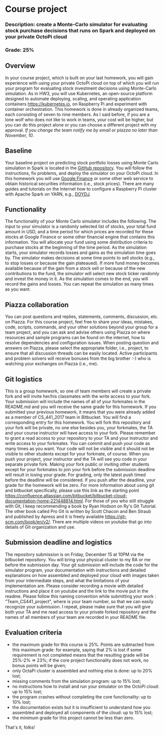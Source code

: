 # Course project
### Description: create a Monte-Carlo simulator for evaluating stock purchase decisions that runs on Spark and deployed on your private OctoPi cloud
### Grade: 25%

## Overview
In your course project, which is built on your last homework, you will gain experience with using your private OctoPi cloud on top of which you will run your program for evaluating stock investment decisions using Monte-Carlo simulation. As in HW3, you will use Kubernetes, an open-source platform designed to automate deploying, scaling, and operating application containers https://kubernetes.io, on Raspberry Pi and experiment with container orchestration. This homework is done in already organized teams, each consisting of seven to nine members. As I said before, if you are a lone wolf who does not like to work in teams, your cost will be higher, but you can do this project alone or you can choose a different project with my approval. *If you change the team notify me by email or piazza no later than November, 10*. 

## Baseline
Your baseline project on predicting stock portfolio losses using Monte Carlo simulation in Spark is located in the [GitHub repository](https://github.com/vzlatkin/MonteCarloVarUsingRealData). You will follow the instructions, fix problems, and deploy the simulator on your OctoPi cloud. In this homework you will use [Google Finance](https://support.google.com/docs/answer/3093281?hl=en&ref_topic=3105411) or some other web service to obtain historical securities information (i.e., stock prices). There are many guides and tutorials on the Internet how to configure a Raspberry Pi cluster with Apache Spark on YARN, e.g., [DOYDJ](https://github.com/vzlatkin/MonteCarloVarUsingRealData). 

## Functionality
The functionality of your Monte Carlo simulator includes the following. The input to your simulator is a randomly selected list of stocks, your total fund amount in USD, and a time period for which prices are recorded for these stocks at Google Finance or some other financial engine that contains this information. You will allocate your fund using some distribution criteria to purchase stocks at the beginning of the time period. As the simulation starts, your simulator records losses and gains as the simulation time goes by. The simulator makes decisions at some time points to sell stocks (e.g., to stop losses or because the gain  plateaued). If more fund money becomes available because of the gain from a stock sell or because of the new contributions to the fund, the simulator will select new stock ticker randomly and invest the money in it. As the simulation comes to the end, you will record the gains and losses. You can repeat the simulation as many times as you want.

## Piazza collaboration
You can post questions and replies, statements, comments, discussion, etc. on Piazza. For this course project, feel free to share your ideas, mistakes, code, scripts, commands, and your other solutions beyond your group for a team project, and you can ask and advise others using Piazza on where resources and sample programs can be found on the internet, how to resolve dependencies and configuration issues. When posting question and answers on Piazza, please select the appropriate folder, i.e., project, to ensure that all discussion threads can be easily located. Active participants and problem solvers will receive bonuses from the big brother :-) who is watching your exchanges on Piazza (i.e., me).

## Git logistics
This is a group homework, so one of team members will create a private fork and will invite her/his classmates with the write access to your fork. Your submission will include the names of all of your forkmates in the README.md and you will receive the same grade for this homework. If you submitted your previous homework, it means that you were already added as a member of CS_441_2017 team in Bitbucket. You will find a corresponding entry for this homework. You will fork this repository and your fork will be private, no one else besides you, your forkmates, the TA and your course instructor will have access to your fork. Please remember to grant a read access to your repository to your TA and your instructor and write access to your forkmates. You can commit and push your code as many times as you want. Your code will not be visible and it should not be visible to other students except for your forkmate, of course. When you push your project, your instructor and the TA will see you code in your separate private fork. Making your fork public or inviting other students except for your forkmates to join your fork before the submission deadline will result in losing your grade. For grading, only the latest push timed before the deadline will be considered. If you push after the deadline, your grade for the homework will be zero. For more information about using git and bitbucket specifically, please use this link as the starting point https://confluence.atlassian.com/bitbucket/bitbucket-cloud-documentation-home-221448814.html. For those of you who still struggle with Git, I keep recommending a book by Ryan Hodson on Ry's Git Tutorial. The other book called Pro Git is written by Scott Chacon and Ben Straub and published by Apress and it is freely available https://git-scm.com/book/en/v2/. There are multiple videos on youtube that go into details of Git organization and use.

## Submission deadline and logistics
The repository submission is on Friday, December 15 at 10PM via the bitbucket repository. You will bring your physical cluster to my RA or me before the submission day. Your git submission will include the code for the simulator program, your documentation with instructions and detailed explanations on how assembled and deployed your cloud with images taken from your intermediate steps, and what the limitations of your implementation are. Please consider recording a movie with detailed instructions and place it on youtube and the link to the movie put in the readme. Please follow this naming convention while submitting your work : "Team<N>_CS441_project", where <N> is your team number, so that we can easily recognize your submission. I repeat, please make sure that you will give both your TA and me read access to your private forked repository and the names of all members of your team are recorded in your README file.


## Evaluation criteria
- the maximum grade for this course is 25%. Points are subtracted from this maximum grade: for example, saying that 2% is lost if some requirement is not completed means that the resulting grade will be 25%-2% => 23%; if the core project functionality does not work, no bonus points will be given;
- only OctaPi cluster is assembled and nothing else is done: up to 20% lost;
- missing comments from the simulation program: up to 15% lost;
- no instructions how to install and run your simulator on the OctoPi cloud: up to 15% lost;
- the program crashes without completing the core functionality: up to 10% lost;
- the documentation exists but it is insufficient to understand how you assembled and deployed all components of the cloud: up to 15% lost;
- the minimum grade for this project cannot be less than zero.

That's it, folks!